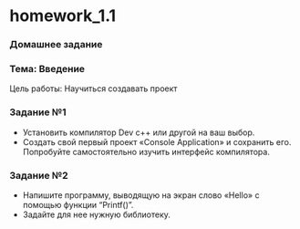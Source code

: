# homework_1.1
### Домашнее задание

### Тема: Введение

Цель работы: Научиться создавать проект

### Задание №1

* Установить компилятор Dev c++ или другой на ваш выбор.
* Создать свой первый проект «Console Application» и сохранить его. Попробуйте самостоятельно изучить интерфейс компилятора.

### Задание №2

* Напишите программу, выводящую на экран слово «Hello» с помощью функции “Printf()”.
* Задайте для нее нужную библиотеку.

